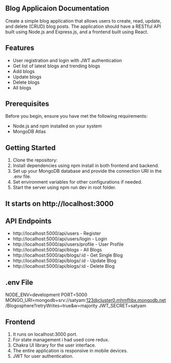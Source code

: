 ## Blog Applicaion Documentation

Create a simple blog application that allows users to create, read, update, and delete (CRUD) blog posts. The application should have a RESTful API built using Node.js and Express.js, and a frontend built using React.

## Features

- User registration and login with JWT authentication
- Get list of latest blogs and trending blogs
- Add blogs
- Update blogs
- Delete blogs
- All blogs

## Prerequisites

Before you begin, ensure you have met the following requirements:

- Node.js and npm installed on your system
- MongoDB Atlas

## Getting Started

1. Clone the repository:
2. Install dependencies using npm install in both frontend and backend.
3. Set up your MongoDB database and provide the connection URI in the .env file.
4. Set environment variables for other configurations if needed.
5. Start the server using npm run dev in root folder.

## It starts on http://localhost:3000

## API Endpoints

- http://localhost:5000/api/users - Register
- http://localhost:5000/api/users/login - Login
- http://localhost:5000/api/users/profile - User Profile
- http://localhost:5000/api/blogs - All Blogs
- http://localhost:5000/api/blogs/:id - Get Single Blog
- http://localhost:5000/api/blogs/:id - Update Blog
- http://localhost:5000/api/blogs/:id - Delete Blog

## .env File

NODE_ENV=development
PORT=5000
MONGO_URI=mongodb+srv://satyam:123@cluster0.mhmfhbx.mongodb.net/Blogosphere?retryWrites=true&w=majority
JWT_SECRET=satyam

## Frontend

1. It runs on localhost:3000 port.
2. For state management i had used core redux.
3. Chakra UI library for the user interface.
4. The entire application is responsive in mobile devices.
5. JWT for user authentication.
